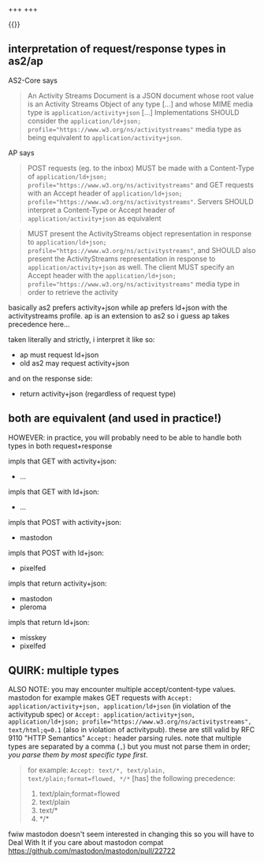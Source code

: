 +++
+++

{{<toc>}}

## interpretation of request/response types in as2/ap

AS2-Core says

> An Activity Streams Document is a JSON document whose root value is an Activity Streams Object of any type [...] and whose MIME media type is `application/activity+json` [...] Implementations SHOULD consider the `application/ld+json; profile="https://www.w3.org/ns/activitystreams"` media type as being equivalent to `application/activity+json`.

AP says

> POST requests (eg. to the inbox) MUST be made with a Content-Type of `application/ld+json; profile="https://www.w3.org/ns/activitystreams"` and GET requests with an Accept header of `application/ld+json; profile="https://www.w3.org/ns/activitystreams"`. Servers SHOULD interpret a Content-Type or Accept header of `application/activity+json` as equivalent

> MUST present the ActivityStreams object representation in response to `application/ld+json; profile="https://www.w3.org/ns/activitystreams"`, and SHOULD also present the ActivityStreams representation in response to `application/activity+json` as well. The client MUST specify an Accept header with the `application/ld+json; profile="https://www.w3.org/ns/activitystreams"` media type in order to retrieve the activity

basically as2 prefers activity+json while ap prefers ld+json with the activitystreams profile. ap is an extension to as2 so i guess ap takes precedence here...

taken literally and strictly, i interpret it like so:

- ap must request ld+json
- old as2 may request activity+json

and on the response side:

- return activity+json (regardless of request type)

## both are equivalent (and used in practice!)

HOWEVER: in practice, you will probably need to be able to handle both types in both request+response

impls that GET with activity+json:

- ...

impls that GET with ld+json:

- ...

impls that POST with activity+json:

- mastodon

impls that POST with ld+json:

- pixelfed

impls that return activity+json:

- mastodon
- pleroma

impls that return ld+json:

- misskey
- pixelfed

## QUIRK: multiple types

ALSO NOTE: you may encounter multiple accept/content-type values. mastodon for example makes GET requests with `Accept: application/activity+json, application/ld+json` (in violation of the activitypub spec) or `Accept: application/activity+json, application/ld+json; profile="https://www.w3.org/ns/activitystreams", text/html;q=0.1` (also in violation of activitypub). these are still valid by RFC 9110 "HTTP Semantics" `Accept:` header parsing rules. note that multiple types are separated by a comma (`,`) but you must not parse them in order; *you parse them by most specific type first*.

> for example:
> `Accept: text/*, text/plain, text/plain;format=flowed, */*`
> [has] the following precedence:
> 1. text/plain;format=flowed
> 2. text/plain
> 3. text/*
> 4. \*/\*

fwiw mastodon doesn't seem interested in changing this so you will have to Deal With It if you care about mastodon compat <https://github.com/mastodon/mastodon/pull/22722>